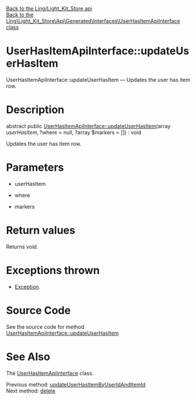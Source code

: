 [Back to the Ling/Light_Kit_Store api](https://github.com/lingtalfi/Light_Kit_Store/blob/master/doc/api/Ling/Light_Kit_Store.md)<br>
[Back to the Ling\Light_Kit_Store\Api\Generated\Interfaces\UserHasItemApiInterface class](https://github.com/lingtalfi/Light_Kit_Store/blob/master/doc/api/Ling/Light_Kit_Store/Api/Generated/Interfaces/UserHasItemApiInterface.md)


UserHasItemApiInterface::updateUserHasItem
================



UserHasItemApiInterface::updateUserHasItem — Updates the user has item row.




Description
================


abstract public [UserHasItemApiInterface::updateUserHasItem](https://github.com/lingtalfi/Light_Kit_Store/blob/master/doc/api/Ling/Light_Kit_Store/Api/Generated/Interfaces/UserHasItemApiInterface/updateUserHasItem.md)(array $userHasItem, ?$where = null, ?array $markers = []) : void




Updates the user has item row.




Parameters
================


- userHasItem

    

- where

    

- markers

    


Return values
================

Returns void.


Exceptions thrown
================

- [Exception](http://php.net/manual/en/class.exception.php).&nbsp;







Source Code
===========
See the source code for method [UserHasItemApiInterface::updateUserHasItem](https://github.com/lingtalfi/Light_Kit_Store/blob/master/Api/Generated/Interfaces/UserHasItemApiInterface.php#L211-L211)


See Also
================

The [UserHasItemApiInterface](https://github.com/lingtalfi/Light_Kit_Store/blob/master/doc/api/Ling/Light_Kit_Store/Api/Generated/Interfaces/UserHasItemApiInterface.md) class.

Previous method: [updateUserHasItemByUserIdAndItemId](https://github.com/lingtalfi/Light_Kit_Store/blob/master/doc/api/Ling/Light_Kit_Store/Api/Generated/Interfaces/UserHasItemApiInterface/updateUserHasItemByUserIdAndItemId.md)<br>Next method: [delete](https://github.com/lingtalfi/Light_Kit_Store/blob/master/doc/api/Ling/Light_Kit_Store/Api/Generated/Interfaces/UserHasItemApiInterface/delete.md)<br>

